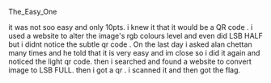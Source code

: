 The_Easy_One

it was not soo easy and only 10pts. i knew it that it would be a QR code . i used a website to alter the image's rgb colours level and even did LSB HALF but i didnt notice the subtle qr code . On the last day i asked alan chettan many times and he told that it is very easy and im close so i did it again and noticed the light qr code. then i searched and found a website to convert image to LSB FULL. then i got a qr . i scanned it and then got the flag.

